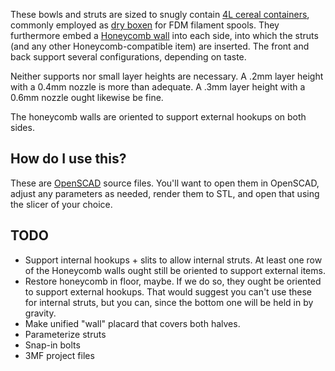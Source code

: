 These bowls and struts are sized to snugly contain [4L cereal containers](https://www.amazon.com/gp/product/B0CFLJCJSF),
commonly employed as [dry boxen](https://www.thingiverse.com/thing:6254854) for
FDM filament spools. They furthermore embed a [Honeycomb wall](https://www.printables.com/model/152592-honeycomb-storage-wall)
into each side, into which the struts (and any other Honeycomb-compatible
item) are inserted. The front and back support several configurations,
depending on taste.

Neither supports nor small layer heights are necessary. A .2mm layer height 
with a 0.4mm nozzle is more than adequate. A .3mm layer height with a 0.6mm
nozzle ought likewise be fine.

The honeycomb walls are oriented to support external hookups on both sides.

## How do I use this?

These are [OpenSCAD](https://openscad.org/) source files. You'll want to
open them in OpenSCAD, adjust any parameters as needed, render them to
STL, and open that using the slicer of your choice.

## TODO

* Support internal hookups + slits to allow internal struts. At least one row
  of the Honeycomb walls ought still be oriented to support external items.
* Restore honeycomb in floor, maybe. If we do so, they ought be oriented to
  support external hookups. That would suggest you can't use these for internal
  struts, but you can, since the bottom one will be held in by gravity.
* Make unified "wall" placard that covers both halves.
* Parameterize struts
* Snap-in bolts
* 3MF project files
